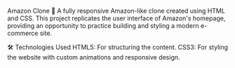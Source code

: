 Amazon Clone 🛒
A fully responsive Amazon-like clone created using HTML and CSS. This project replicates the user interface of Amazon's homepage, providing an opportunity to practice building and styling a modern e-commerce site.

🛠️ Technologies Used
HTML5: For structuring the content.
CSS3: For styling the website with custom animations and responsive design.
